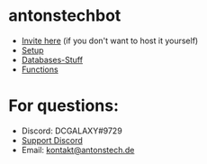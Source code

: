 # antonstechbot
- [Invite here](https://top.gg/bot/744218316167708773) (if you don't want to host it yourself)
- [Setup](https://github.com/antonstech/antonstechbot/wiki/Setup)
- [Databases-Stuff](https://github.com/antonstech/antonstechbot/wiki/Databases)
- [Functions](https://github.com/antonstech/antonstechbot/wiki/Functions)
# For questions:
- Discord: DCGALAXY#9729
- [Support Discord](https://discord.gg/bHQGfxFzhQ)
- Email: kontakt@antonstech.de
